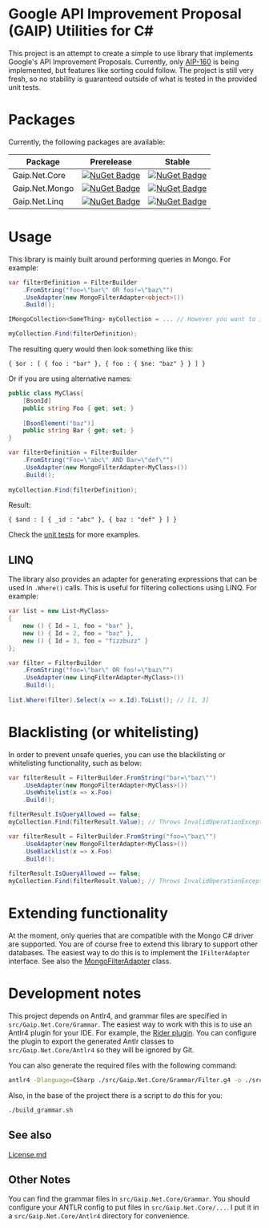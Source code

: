 ﻿# Google API Improvement Proposal (GAIP) Utilities for C#
This project is an attempt to create a simple to use library that implements Google's API Improvement Proposals. Currently, only [AIP-160](https://google.aip.dev/160) is being implemented, but features like sorting could follow. The project is still very fresh, so no stability is guaranteed outside of what is tested in the provided unit tests.

# Packages
Currently, the following packages are available:

| Package        | Prerelease                                                                                                                              | Stable                                                                                                            |
|----------------|-----------------------------------------------------------------------------------------------------------------------------------------|-------------------------------------------------------------------------------------------------------------------|
| Gaip.Net.Core  | [![NuGet Badge](https://buildstats.info/nuget/Gaip.Net.Core?includePreReleases=true)](https://www.nuget.org/packages/Gaip.Net.Core/)    | [![NuGet Badge](https://buildstats.info/nuget/Gaip.Net.Core)](https://www.nuget.org/packages/Gaip.Net.Core/)      |
| Gaip.Net.Mongo | [![NuGet Badge](https://buildstats.info/nuget/Gaip.Net.Mongo?includePreReleases=true)](https://www.nuget.org/packages/Gaip.Net.Mongo/)  | [![NuGet Badge](https://buildstats.info/nuget/Gaip.Net.Mongo)](https://www.nuget.org/packages/Gaip.Net.Mongo/)    |
| Gaip.Net.Linq  | [![NuGet Badge](https://buildstats.info/nuget/Gaip.Net.Linq?includePreReleases=true)](https://www.nuget.org/packages/Gaip.Net.Linq/)    | [![NuGet Badge](https://buildstats.info/nuget/Gaip.Net.Linq)](https://www.nuget.org/packages/Gaip.Net.Linq/)      |

# Usage
This library is mainly built around performing queries in Mongo. For example:
```csharp
var filterDefinition = FilterBuilder
    .FromString("foo=\"bar\" OR foo!=\"baz\"")
    .UseAdapter(new MongoFilterAdapter<object>())
    .Build();

IMongoCollection<SomeThing> myCollection = ... // However you want to instantiate your collection

myCollection.Find(filterDefinition);
```
The resulting query would then look something like this:
```
{ $or : [ { foo : "bar" }, { foo : { $ne: "baz" } } ] }
```

Or if you are using alternative names:
```csharp
public class MyClass{
    [BsonId]
    public string Foo { get; set; }
    
    [BsonElement("baz")]
    public string Bar { get; set; }
}

var filterDefinition = FilterBuilder
    .FromString("Foo=\"abc\" AND Bar=\"def\"")
    .UseAdapter(new MongoFilterAdapter<MyClass>())
    .Build();
    
myCollection.Find(filterDefinition);
```
Result:
```
{ $and : [ { _id : "abc" }, { baz : "def" } ] }
```
Check the [unit tests](./test) for more examples.

## LINQ
The library also provides an adapter for generating expressions that can be used in `.Where()` calls. This is useful for filtering collections using LINQ. For example:

```csharp
var list = new List<MyClass> 
{
    new () { Id = 1, foo = "bar" },
    new () { Id = 2, foo = "baz" },
    new () { Id = 3, foo = "fizzbuzz" }
};

var filter = FilterBuilder
    .FromString("foo=\"bar\" OR foo!=\"baz\"")
    .UseAdapter(new LinqFilterAdapter<MyClass>())
    .Build();
    
list.Where(filter).Select(x => x.Id).ToList(); // [1, 3]
```

# Blacklisting (or whitelisting)
In order to prevent unsafe queries, you can use the blacklisting or whitelisting functionality, such as below:
```csharp
var filterResult = FilterBuilder.FromString("bar=\"baz\"")
    .UseAdapter(new MongoFilterAdapter<MyClass>())
    .UseWhitelist(x => x.Foo)
    .Build();

filterResult.IsQueryAllowed == false;
myCollection.Find(filterResult.Value); // Throws InvalidOperationException

var filterResult = FilterBuilder.FromString("foo=\"baz\"")
    .UseAdapter(new MongoFilterAdapter<MyClass>())
    .UseBlacklist(x => x.Foo)
    .Build();
    
filterResult.IsQueryAllowed == false;
myCollection.Find(filterResult.Value); // Throws InvalidOperationException
```

# Extending functionality
At the moment, only queries that are compatible with the Mongo C# driver are supported. You are of course free to extend this library to support other databases. The easiest way to do this is to implement the `IFilterAdapter` interface. See also the [MongoFilterAdapter](./src/Gaip.Net.Mongo/MongoFilterAdapter.cs) class.

# Development notes
This project depends on Antlr4, and grammar files are specified in `src/Gaip.Net.Core/Grammar`. The easiest way to work with this is to use an Antlr4 plugin for your IDE. For example, the [Rider plugin](https://plugins.jetbrains.com/plugin/7358-antlr-v4). You can configure the plugin to export the generated Antlr classes to `src/Gaip.Net.Core/Antlr4` so they will be ignored by Git.

You can also generate the required files with the following command:

```bash
antlr4 -Dlanguage=CSharp ./src/Gaip.Net.Core/Grammar/Filter.g4 -o ./src/Gaip.Net.Core/Antlr4 -visitor
```

Also, in the base of the project there is a script to do this for you:

```bash
./build_grammar.sh
```

## See also
[License.md](./License.md)

## Other Notes
You can find the grammar files in `src/Gaip.Net.Core/Grammar`.
You should configure your ANTLR config to put files in `src/Gaip.Net.Core/...`. I put it in a `src/Gaip.Net.Core/Antlr4` directory for convenience.
